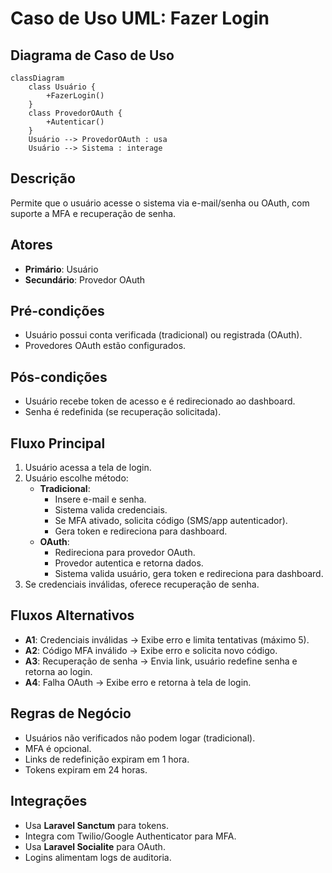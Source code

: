 # Caso de Uso UML: Fazer Login

## Diagrama de Caso de Uso

```mermaid
classDiagram
    class Usuário {
        +FazerLogin()
    }
    class ProvedorOAuth {
        +Autenticar()
    }
    Usuário --> ProvedorOAuth : usa
    Usuário --> Sistema : interage
```

## Descrição
Permite que o usuário acesse o sistema via e-mail/senha ou OAuth, com suporte a MFA e recuperação de senha.

## Atores
- **Primário**: Usuário
- **Secundário**: Provedor OAuth

## Pré-condições
- Usuário possui conta verificada (tradicional) ou registrada (OAuth).
- Provedores OAuth estão configurados.

## Pós-condições
- Usuário recebe token de acesso e é redirecionado ao dashboard.
- Senha é redefinida (se recuperação solicitada).

## Fluxo Principal
1. Usuário acessa a tela de login.
2. Usuário escolhe método:
   - **Tradicional**:
     - Insere e-mail e senha.
     - Sistema valida credenciais.
     - Se MFA ativado, solicita código (SMS/app autenticador).
     - Gera token e redireciona para dashboard.
   - **OAuth**:
     - Redireciona para provedor OAuth.
     - Provedor autentica e retorna dados.
     - Sistema valida usuário, gera token e redireciona para dashboard.
3. Se credenciais inválidas, oferece recuperação de senha.

## Fluxos Alternativos
- **A1**: Credenciais inválidas → Exibe erro e limita tentativas (máximo 5).
- **A2**: Código MFA inválido → Exibe erro e solicita novo código.
- **A3**: Recuperação de senha → Envia link, usuário redefine senha e retorna ao login.
- **A4**: Falha OAuth → Exibe erro e retorna à tela de login.

## Regras de Negócio
- Usuários não verificados não podem logar (tradicional).
- MFA é opcional.
- Links de redefinição expiram em 1 hora.
- Tokens expiram em 24 horas.

## Integrações
- Usa **Laravel Sanctum** para tokens.
- Integra com Twilio/Google Authenticator para MFA.
- Usa **Laravel Socialite** para OAuth.
- Logins alimentam logs de auditoria.